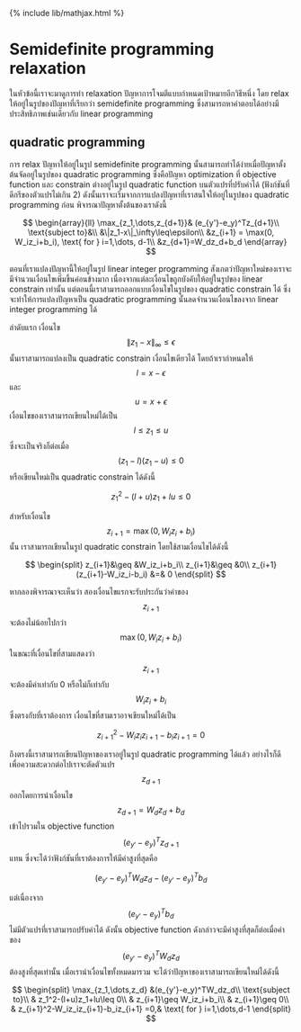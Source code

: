 {% include lib/mathjax.html %}
# Semidefinite programming relaxation

ในหัวข้อนี้เราจะมาดูการทำ relaxation ปัญหาการโจมตีแบบกำหนดเป้าหมายอีกวิธีหนึ่ง โดย relax ให้อยู่ในรูปของปัญหาที่เรียกว่า semidefinite programming
ซึ่งสามารถหาคำตอบได้อย่างมีประสิทธิภาพเช่นเดียวกับ linear programming 

## quadratic programming
การ relax ปัญหาให้อยู่ในรูป semidefinite programming นั้นสามารถทำได้ง่ายเมื่อปัญหาตั้งต้นจัดอยู่ในรูปของ quadratic programming ซึ่งคือปัญหา optimization
ที่ objective function และ constrain ต่างอยู่ในรูป quadratic function บนตัวแปรที่ปรับค่าได้ (ฟังก์ชันที่ดีกรีของตัวแปรไม่เกิน 2) ดังนั้นเราจะเริ่มจากการแปลงปัญหาที่เราสนใจให้อยู่ในรูปของ quadratic programming ก่อน พิจารณาปัญหาตั้งต้นของเราดังนี้

$$
\begin{array}{ll}
\max_{z_1,\dots,z_{d+1}}& (e_{y'}-e_y)^Tz_{d+1}\\
\text{subject to}&\\
&\|z_1-x\|_\infty\leq\epsilon\\
&z_{i+1} = \max(0, W_iz_i+b_i), \text{ for } i=1,\dots, d-1\\
&z_{d+1}=W_dz_d+b_d
\end{array}
$$

ตอนที่เราแปลงปัญหานี้ให้อยู่ในรูป linear integer programming สังเกตว่าปัญหาใหม่ของเราจะมีจำนวนเงื่อนไขเพิ่มขึ้นค่อนข้างมาก
เนื่องจากแต่ละเงื่อนไขถูกบังคับให้อยู่ในรูปของ linear constrain เท่านั้น แต่ตอนนี้เราสามารถออกแบบเงื่อนไขในรูปของ quadratic constrain ได้
ซึ่งจะทำให้การแปลงปัญหาเป็น quadratic programming นั้นลดจำนวนเงื่อนไขลงจาก linear integer programming ได้

ลำดับแรก เงื่อนไข $$\|z_1-x\|_\infty\leq\epsilon$$ นั้นเราสามารถแปลงเป็น quadratic constrain เงื่อนไขเดียวได้
โดยถ้าเรากำหนดให้ $$l = x-\epsilon$$ และ $$u=x+\epsilon$$ เงื่อนไขของเราสามารถเขียนใหม่ได้เป็น $$l\leq z_1\leq u$$
ซึ่งจะเป็นจริงก็ต่อเมื่อ $$(z_1-l)(z_1-u)\leq 0$$ 
หรือเขียนใหม่เป็น quadratic constrain ได้ดังนี้

$$
z_1^2-(l+u)z_1+lu\leq 0
$$

สำหรับเงื่อนไข $$z_{i+1}=\max(0,W_iz_i+b_i)$$ นั้น เราสามารถเขียนในรูป quadratic constrain โดยใช้สามเงื่อนไขได้ดังนี้

$$
\begin{split}
z_{i+1}&\geq &W_iz_i+b_i\\
z_{i+1}&\geq &0\\
z_{i+1}(z_{i+1}-W_iz_i-b_i) &=& 0
\end{split}
$$

หากลองพิจารณาจะเห็นว่า สองเงื่อนไขแรกจะรับประกันว่าค่าของ $$z_{i+1}$$ จะต้องไม่น้อยไปกว่า $$\max(0,W_iz_i+b_i)$$ ในขณะที่เงื่อนไขที่สามแสดงว่า $$z_{i+1}$$ จะต้องมีค่าเท่ากับ 0 หรือไม่ก็เท่ากับ $$W_iz_i+b_i$$ ซึ่งตรงกับที่เราต้องการ เงื่อนไขที่สามเราอาจเขียนใหม่ได้เป็น 

$$
z_{i+1}^2-W_iz_iz_{i+1}-b_iz_{i+1} =0
$$

ถึงตรงนี้เราสามารถเขียนปัญหาของเราอยู่ในรูป quadratic programming ได้แล้ว อย่างไรก็ดี เพื่อความสะดวกต่อไปเราจะตัดตัวแปร $$z_{d+1}$$ ออกโดยการนำเงื่อนไข $$z_{d+1}=W_dz_d+b_d$$ เข้าไปรวมใน objective function $$(e_{y'}-e_y)^Tz_{d+1}$$ แทน
ซึ่งจะได้ว่าฟังก์ชันที่เราต้องการให้มีค่าสูงที่สุดคือ 

$$
(e_{y'}-e_y)^TW_dz_d - (e_{y'}-e_y)^Tb_d
$$

แต่เนื่องจาก $$(e_{y'}-e_y)^Tb_d$$ ไม่มีตัวแปรที่เราสามารถปรับค่าได้ ดังนั้น objective function ดังกล่าวจะมีค่าสูงที่สุดก็ต่อเมื่อค่าของ $$(e_{y'}-e_y)^TW_dz_d $$ ต้องสูงที่สุดเท่านั้น เมื่อเรานำเงื่อนไขทั้งหมดมารวม จะได้ว่าปัญหาของเราสามารถเขียนใหม่ได้ดังนี้

$$
\begin{split}
\max_{z_1,\dots,z_d} &(e_{y'}-e_y)^TW_dz_d\\
\text{subject to}\\
& z_1^2-(l+u)z_1+lu\leq 0\\
& z_{i+1}\geq W_iz_i+b_i\\
& z_{i+1}\geq 0\\
& z_{i+1}^2-W_iz_iz_{i+1}-b_iz_{i+1} =0,& \text{ for } i=1,\dots,d-1
\end{split}
$$
